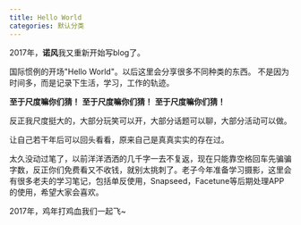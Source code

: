 ```yaml
---
title: Hello World
categories: 默认分类
---
```

2017年，**诺风**我又重新开始写blog了。

国际惯例的开场"Hello World"。以后这里会分享很多不同种类的东西。
不是因为时间多，而是记录下生活，学习，工作的轨迹。

**至于尺度嘛你们猜！**
**至于尺度嘛你们猜！**
**至于尺度嘛你们猜！**

反正我尺度挺大的，大部分玩笑可以开，大部分话题可以聊，大部分活动可以做。

让自己若干年后可以回头看看，原来自己是真真实实的存在过。

太久没动过笔了，以前洋洋洒洒的几千字一去不复返，现在只能靠空格回车先骗骗字数，反正你们免费看又不收钱，就别太挑刺了。老子今年准备学习摄影，这里会有很多老夫的学习笔记，包括单反使用，Snapseed，Facetune等后期处理APP的使用，希望大家会喜欢。

2017年，鸡年打鸡血我们一起飞~


